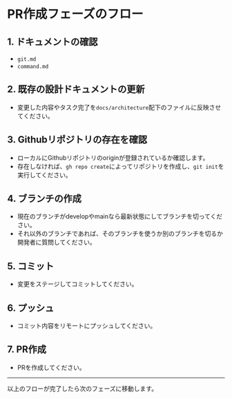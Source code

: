 # PR作成フェーズのフロー

## 1. ドキュメントの確認
- `git.md`
- `command.md`

## 2. 既存の設計ドキュメントの更新
- 変更した内容やタスク完了を`docs/architecture`配下のファイルに反映させてください。

## 3. Githubリポジトリの存在を確認
- ローカルにGithubリポジトリのoriginが登録されているか確認します。
- 存在しなければ、`gh repo create`によってリポジトリを作成し、`git init`を実行してください。

## 4. ブランチの作成
- 現在のブランチがdevelopやmainなら最新状態にしてブランチを切ってください。
- それ以外のブランチであれば、そのブランチを使うか別のブランチを切るか開発者に質問してください。

## 5. コミット
- 変更をステージしてコミットしてください。

## 6. プッシュ
- コミット内容をリモートにプッシュしてください。

## 7. PR作成
- PRを作成してください。

---

以上のフローが完了したら次のフェーズに移動します。